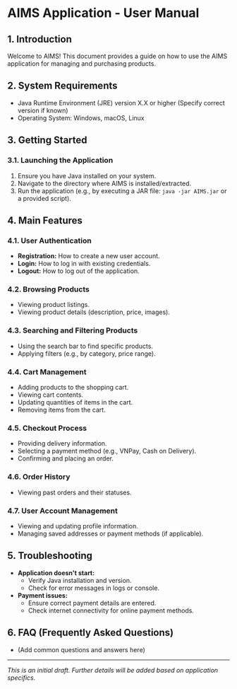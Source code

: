 # AIMS Application - User Manual

## 1. Introduction

Welcome to AIMS! This document provides a guide on how to use the AIMS application for managing and purchasing products.

## 2. System Requirements

*   Java Runtime Environment (JRE) version X.X or higher (Specify correct version if known)
*   Operating System: Windows, macOS, Linux

## 3. Getting Started

### 3.1. Launching the Application

1.  Ensure you have Java installed on your system.
2.  Navigate to the directory where AIMS is installed/extracted.
3.  Run the application (e.g., by executing a JAR file: `java -jar AIMS.jar` or a provided script).

## 4. Main Features

### 4.1. User Authentication
*   **Registration:** How to create a new user account.
*   **Login:** How to log in with existing credentials.
*   **Logout:** How to log out of the application.

### 4.2. Browsing Products
*   Viewing product listings.
*   Viewing product details (description, price, images).

### 4.3. Searching and Filtering Products
*   Using the search bar to find specific products.
*   Applying filters (e.g., by category, price range).

### 4.4. Cart Management
*   Adding products to the shopping cart.
*   Viewing cart contents.
*   Updating quantities of items in the cart.
*   Removing items from the cart.

### 4.5. Checkout Process
*   Providing delivery information.
*   Selecting a payment method (e.g., VNPay, Cash on Delivery).
*   Confirming and placing an order.

### 4.6. Order History
*   Viewing past orders and their statuses.

### 4.7. User Account Management
*   Viewing and updating profile information.
*   Managing saved addresses or payment methods (if applicable).

## 5. Troubleshooting

*   **Application doesn't start:**
    *   Verify Java installation and version.
    *   Check for error messages in logs or console.
*   **Payment issues:**
    *   Ensure correct payment details are entered.
    *   Check internet connectivity for online payment methods.

## 6. FAQ (Frequently Asked Questions)

*   (Add common questions and answers here)

---
*This is an initial draft. Further details will be added based on application specifics.*

